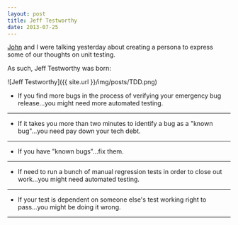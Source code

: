 ```yaml
---
layout: post
title: Jeff Testworthy
date: 2013-07-25
---
```


[John](https://johngrekso.wordpress.com/) and I were talking yesterday about creating a persona to express some of our thoughts on unit testing. 

As such, Jeff Testworthy was born:

![Jeff Testworthy]({{ site.url }}/img/posts/TDD.png)

* If you find more bugs in the process of verifying your emergency bug release...you might need more automated testing.
- - -
* If it takes you more than two minutes to identify a bug as a "known bug"...you need pay down your tech debt.
- - -
* If you have "known bugs"...fix them.
- - -
* If need to run a bunch of manual regression tests in order to close out work...you might need automated testing.
- - -
* If your test is dependent on someone else's test working right to pass...you might be doing it wrong.
- - -
